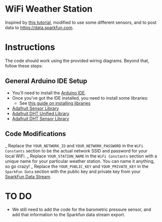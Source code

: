 # WiFi Weather Station

Inspired by [this tutorial](https://learn.adafruit.com/wifi-weather-station-arduino-cc3000), modified to use some different sensors, and to post data to <https://data.sparkfun.com>.


# Instructions
The code should work using the provided wiring diagrams. Beyond that, follow these steps:

## General Arduino IDE Setup

- You'll need to install the [Arduino IDE](http://www.arduino.cc/en/Main/Software).
- Once you've got the IDE installed, you need to install some libraries:
  - See [this guide on installing libraries](http://www.arduino.cc/en/Guide/Libraries)
- [Adafruit Sensor Library](https://github.com/adafruit/Adafruit_Sensor)
- [Adafruit DHT Unified Library](https://github.com/adafruit/Adafruit_DHT_Unified)
- [Adafruit DHT Sensor Library](https://github.com/adafruit/DHT-sensor-library)

## Code Modifications

_ Replace the `YOUR_NETWORK_ID` and `YOUR_NETWORK_PASSWORD` in the `WiFi Constants` section to be the actual network SSID and password for your local WiFi.
_ Replace `YOUR_STATION_NAME` in the `WiFi Constants` section with a unique name for your particular weather station. You can name it anything, so go crazy!
_ Replace the `YOUR_PUBLIC_KEY` and `YOUR_PRIVATE_KEY` in the `SparkFun Data` section with the public key and private key from your [SparkFun Data Stream](https://data.sparkfun.com/streams/make).


# TO DO
- We still need to add the code for the barometric pressure sensor, and add that information to the Sparkfun data stream export.
